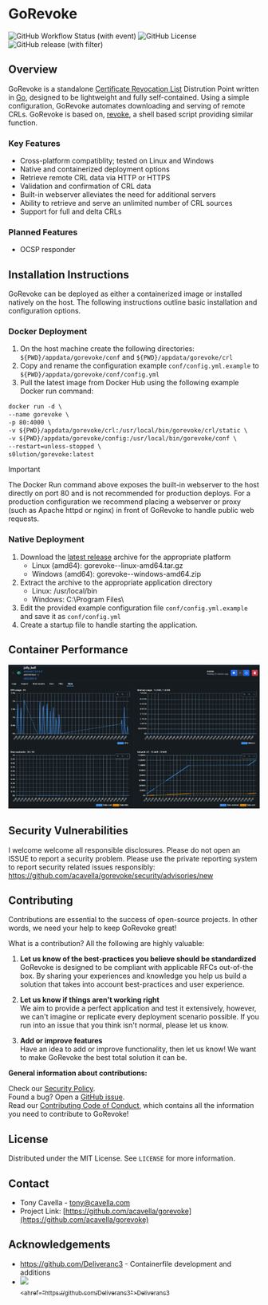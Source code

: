 # GoRevoke

<!-- PROJECT SHIELDS -->
![GitHub Workflow Status (with event)](https://img.shields.io/github/actions/workflow/status/acavella/gorevoke/gorelease.yml)
![GitHub License](https://img.shields.io/github/license/acavella/gorevoke)
![GitHub release (with filter)](https://img.shields.io/github/v/release/acavella/gorevoke)

## Overview

GoRevoke is a standalone [Certificate Revocation List](https://en.wikipedia.org/wiki/Certificate_revocation_list) Distrution Point written in [Go](https://go.dev/), designed to be lightweight and fully self-contained. Using a simple configuration, GoRevoke automates downloading and serving of remote CRLs. GoRevoke is based on, [revoke](https://github.com/acavella/revoke), a shell based script providing similar function.

### Key Features

- Cross-platform compatiblity; tested on Linux and Windows
- Native and containerized deployment options
- Retrieve remote CRL data via HTTP or HTTPS
- Validation and confirmation of CRL data
- Built-in webserver alleviates the need for additional servers
- Ability to retrieve and serve an unlimited number of CRL sources
- Support for full and delta CRLs

### Planned Features

- OCSP responder

## Installation Instructions

GoRevoke can be deployed as either a containerized image or installed natively on the host. The following instructions outline basic installation and configuration options.

### Docker Deployment

1. On the host machine create the following directories: `${PWD}/appdata/gorevoke/conf` and `${PWD}/appdata/gorevoke/crl`
2. Copy and rename the configuration example `conf/config.yml.example` to `${PWD}/appdata/gorevoke/conf/config.yml`
3. Pull the latest image from Docker Hub using the following example Docker run command:
```Shell
docker run -d \
--name gorevoke \
-p 80:4000 \
-v ${PWD}/appdata/gorevoke/crl:/usr/local/bin/gorevoke/crl/static \
-v ${PWD}/appdata/gorevoke/config:/usr/local/bin/gorevoke/conf \
--restart=unless-stopped \
s0lution/gorevoke:latest
```

> [!IMPORTANT]
> The Docker Run command above exposes the built-in webserver to the host directly on port 80 and is not recommended for production deploys. For a production configuration we recommend placing a webserver or proxy (such as Apache httpd or nginx) in front of GoRevoke to handle public web requests.

### Native Deployment

1. Download the [latest release](https://github.com/acavella/gorevoke/releases/latest/) archive for the appropriate platform 
   - Linux (amd64): gorevoke-<version>-linux-amd64.tar.gz
   - Windows (amd64): gorevoke-<version>-windows-amd64.zip
2. Extract the archive to the appropriate application directory
   - Linux: /usr/local/bin
   - Windows: C:\Program Files\
3. Edit the provided example configuration file `conf/config.yml.example` and save it as `conf/config.yml`
4. Create a startup file to handle starting the application.

## Container Performance
![Docker Container Performance](assets/docker-stats.png)

## Security Vulnerabilities

I welcome welcome all responsible disclosures. Please do not open an ISSUE to report a security problem. Please use the private reporting system to report security related issues responsibly: https://github.com/acavella/gorevoke/security/advisories/new

## Contributing

Contributions are essential to the success of open-source projects. In other words, we need your help to keep GoRevoke great!

What is a contribution? All the following are highly valuable:

1. **Let us know of the best-practices you believe should be standardized**   
   GoRevoke is designed to be compliant with applicable RFCs out-of-the box. By sharing your experiences and knowledge you help us build a solution that takes into account best-practices and user experience.

2. **Let us know if things aren't working right**   
   We aim to provide a perfect application and test it extensively, however, we can't imagine or replicate every deployment scenario possible. If you run into an issue that you think isn't normal, please let us know.

3. **Add or improve features**   
   Have an idea to add or improve functionality, then let us know! We want to make GoRevoke the best total solution it can be.

**General information about contributions:**

Check our [Security Policy](https://github.com/acavella/gorevoke#).   
Found a bug? Open a [GitHub issue](https://github.com/acavella/gorevoke/issues).   
Read our [Contributing Code of Conduct](https://github.com/acavella/gorevoke?tab=coc-ov-file#), which contains all the information you need to contribute to GoRevoke!

## License

Distributed under the MIT License. See `LICENSE` for more information.

## Contact

- Tony Cavella - tony@cavella.com
- Project Link: [https://github.com/acavella/gorevoke](https://github.com/acavella/gorevoke)

## Acknowledgements
- https://github.com/Deliveranc3 - Containerfile development and additions
- [<img src="https://github.com/Deliveranc3.png" width="60px;"/><br /><sub><ahref="https://github.com/Deliveranc3">Deliveranc3</a></sub>](https://github.com/Deliveranc3/)

